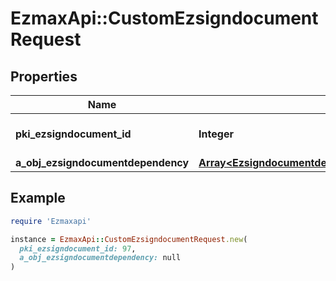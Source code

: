 # EzmaxApi::CustomEzsigndocumentRequest

## Properties

| Name | Type | Description | Notes |
| ---- | ---- | ----------- | ----- |
| **pki_ezsigndocument_id** | **Integer** | The unique ID of the Ezsigndocument |  |
| **a_obj_ezsigndocumentdependency** | [**Array&lt;EzsigndocumentdependencyRequestCompound&gt;**](EzsigndocumentdependencyRequestCompound.md) |  |  |

## Example

```ruby
require 'Ezmaxapi'

instance = EzmaxApi::CustomEzsigndocumentRequest.new(
  pki_ezsigndocument_id: 97,
  a_obj_ezsigndocumentdependency: null
)
```

